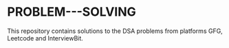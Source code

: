 # PROBLEM---SOLVING
This repository contains solutions to the DSA problems from platforms GFG, Leetcode and InterviewBit.
